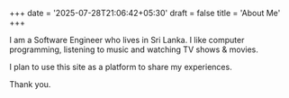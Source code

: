 +++
date = '2025-07-28T21:06:42+05:30'
draft = false
title = 'About Me'
+++

I am a Software Engineer who lives in Sri Lanka. I like computer programming, listening to music and watching TV shows & movies.

I plan to use this site as a platform to share my experiences.

Thank you.